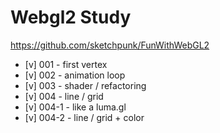 # Webgl2 Study

https://github.com/sketchpunk/FunWithWebGL2

- [v] 001 - first vertex
- [v] 002 - animation loop
- [v] 003 - shader /  refactoring
- [v] 004 - line / grid
- [v] 004-1 - like a luma.gl
- [v] 004-2 - line / grid + color